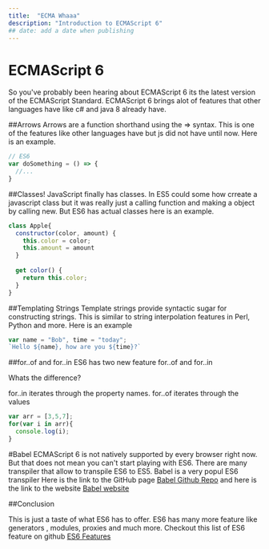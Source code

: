 ```yaml
---
title:  "ECMA Whaaa"
description: "Introduction to ECMAScript 6"
## date: add a date when publishing
---
```


# ECMAScript 6

So you've probably been hearing about ECMAScript 6 its the latest version of the ECMAScript Standard. ECMAScript 6 brings alot of features that other languages have like c# and java 8 already have.

##Arrows
Arrows are a function shorthand using the => syntax. This is one of the features like other languages have but js did not have until now. Here is an example.

```javascript
// ES6
var doSomething = () => {
  //...
}
```

##Classes!
JavaScript finally has classes. In ES5 could some how crreate a javascript class but it was really just a calling function and making a object by calling new. But ES6 has actual classes here is an example.

```javascript
class Apple{
  constructor(color, amount) {
    this.color = color;
    this.amount = amount
  }
  
  get color() {
    return this.color;
  }
}
```

##Templating Strings
Template strings provide syntactic sugar for constructing strings. This is similar to string interpolation features in Perl, Python and more. Here is an example

```javascript
var name = "Bob", time = "today";
`Hello ${name}, how are you ${time}?`
```

##for..of and for..in
ES6 has two new feature for..of and for..in 

Whats the difference?

for..in iterates through the property names. for..of iterates through the values

```javascript
var arr = [3,5,7];
for(var i in arr){
  console.log(i);
}
```

#Babel
ECMAScript 6 is not natively supported by every browser right now. But that does not mean you can't start playing with ES6.  There are many transpiler that allow to transpile ES6 to ES5. Babel is a very popul ES6 transpiler Here is the link to the GitHub page [Babel Github Repo](https://github.com/babel/babel) and here is the link to the website [Babel website](https://babeljs.io)

##Conclusion 

This is just a taste of what ES6 has to offer. ES6 has many more feature like generators , modules, proxies and much more.
Checkout this list of ES6 feature on github [ES6 Features](https://github.com/lukehoban/es6features)

